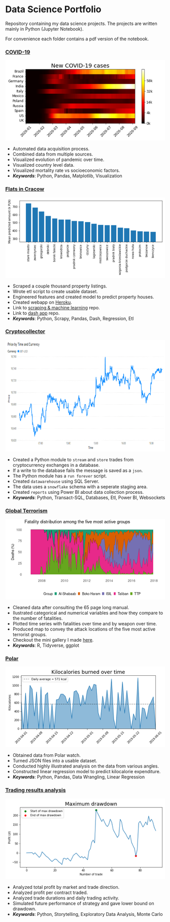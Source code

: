 # Data Science Portfolio

Repository containing my data science projects.
The projects are written mainly in Python (Jupyter Notebook).

For convenience each folder contains a pdf version of the notebook.

### [COVID-19](https://github.com/besiobu/data-science-portfolio/tree/master/covid-19)
![image](https://github.com/besiobu/data-science-portfolio/blob/master/covid-19/img/covid_tiles.png)
* Automated data acquisition process.
* Combined data from multiple sources.
* Visualized evolution of pandemic over time.
* Visualized country level data.
* Visualized mortality rate vs socioeconomic factors.
* ***Keywords***: Python, Pandas, Matplotlib, Visualization

### [Flats in Cracow](https://github.com/besiobu/data-science-portfolio/tree/master/flats-in-cracow)
![image](https://github.com/besiobu/data-science-portfolio/blob/master/flats-in-cracow/img/district_vs_avg_amount.png)
* Scraped a couple thousand property listings.
* Wrote etl script to create usable dataset.
* Engineered features and created model to predict property houses.
* Created webapp on [Heroku](https://flats-in-cracow.herokuapp.com/).
* Link to [scraping & machine learning](https://github.com/besiobu/flats-in-cracow) repo.
* Link to [dash app](https://github.com/besiobu/flats-in-cracow-dash) repo.
* ***Keywords***: Python, Scrapy, Pandas, Dash, Regression, Etl

### [Cryptocollector](https://github.com/besiobu/cryptocollector)
<img src="https://raw.githubusercontent.com/besiobu/cryptocollector/main/img/xbt_report.PNG" width="775" height="350" />

* Created a Python module to `stream` and `store` trades from cryptocurrency exchanges in a database.
* If a write to the database fails the message is saved as a `json`. 
* The Python module has a `run forever` script.
* Created `datawarehouse` using SQL Server.
* The data uses a `snowflake` schema with a seperate staging area.
* Created `reports` using Power BI about data collection process.
* ***Keywords***: Python, Transact-SQL, Databases, Etl, Power BI, Websockets

### [Global Terrorism](https://github.com/besiobu/data-science-portfolio/tree/master/global-terrorism)
![image](https://github.com/besiobu/data-science-portfolio/blob/master/global-terrorism/img/top_five_groups_percent_ts.png)
* Cleaned data after consulting the 65 page long manual.
* Ilustrated categorical and numerical variables and how they compare to the number of fatalities.
* Plotted time series with fatalities over time and by weapon over time.
* Produced map to convey the attack locations of the five most active terrorist groups.
* Checkout the mini gallery I made [here](https://github.com/besiobu/data-science-portfolio/tree/master/global-terrorism/img).
* ***Keywords***: R, Tidyverse, ggplot

### [Polar](https://github.com/besiobu/data-science-portfolio/tree/master/polar)
![image](https://github.com/besiobu/data-science-portfolio/blob/master/polar/img/kilocalories_ts.png)
* Obtained data from Polar watch.
* Turned JSON files into a usable dataset.
* Conducted highly illustrated analysis on the data from various angles.
* Constructed linear regression model to predict kilocalorie expenditure.
* ***Keywords***: Python, Pandas, Data Wrangling, Linear Regression

### [Trading results analysis](https://github.com/besiobu/data-science-portfolio/tree/master/trading-results)
![image](https://github.com/besiobu/data-science-portfolio/blob/master/trading-results/img/drawdown.png)
* Analyzed total profit by market and trade direction.
* Analyzed profit per contract traded.
* Analyzed trade durations and daily trading activity.
* Simulated future performance of strategy and gave lower bound on drawdown.
* ***Keywords***: Python, Storytelling, Exploratory Data Analysis, Monte Carlo